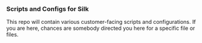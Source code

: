 ### Scripts and Configs for Silk 

This repo will contain various customer-facing scripts and configurations. If you are here, chances are somebody directed you here for a specific file or files. 

